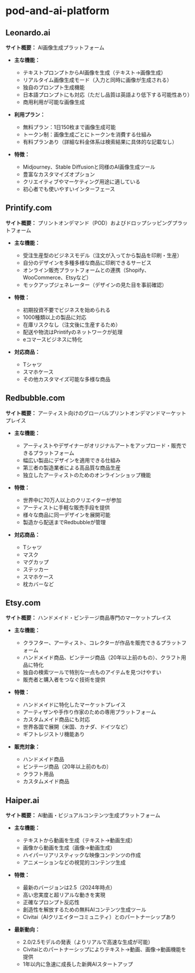 # pod-and-ai-platform

## Leonardo.ai

**サイト概要：** AI画像生成プラットフォーム

- **主な機能：**
  - テキストプロンプトからAI画像を生成（テキスト→画像生成）
  - リアルタイム画像生成モード（入力と同時に画像が生成される）
  - 独自のプロンプト生成機能
  - 日本語プロンプトにも対応（ただし品質は英語より低下する可能性あり）
  - 商用利用が可能な画像生成

- **利用プラン：**
  - 無料プラン：1日150枚まで画像生成可能
  - トークン制：画像生成ごとにトークンを消費する仕組み
  - 有料プランあり（詳細な料金体系は検索結果に具体的な記載なし）

- **特徴：**
  - Midjourney、Stable Diffusionと同様のAI画像生成ツール
  - 豊富なカスタマイズオプション
  - クリエイティブやマーケティング用途に適している
  - 初心者でも使いやすいインターフェース

## Printify.com

**サイト概要：** プリントオンデマンド（POD）およびドロップシッピングプラットフォーム

- **主な機能：**
  - 受注生産型のビジネスモデル（注文が入ってから製品を印刷・生産）
  - 自分のデザインを多種多様な商品に印刷できるサービス
  - オンライン販売プラットフォームとの連携（Shopify、WooCommerce、Etsyなど）
  - モックアップジェネレーター（デザインの見た目を事前確認）

- **特徴：**
  - 初期投資不要でビジネスを始められる
  - 1000種類以上の製品に対応
  - 在庫リスクなし（注文後に生産するため）
  - 配送や物流はPrintifyのネットワークが処理
  - eコマースビジネスに特化

- **対応商品：**
  - Tシャツ
  - スマホケース
  - その他カスタマイズ可能な多様な商品

## Redbubble.com

**サイト概要：** アーティスト向けのグローバルプリントオンデマンドマーケットプレイス

- **主な機能：**
  - アーティストやデザイナーがオリジナルアートをアップロード・販売できるプラットフォーム
  - 幅広い製品にデザインを適用できる仕組み
  - 第三者の製造業者による高品質な商品生産
  - 独立したアーティストのためのオンラインショップ機能

- **特徴：**
  - 世界中に70万人以上のクリエイターが参加
  - アーティストに手軽な販売手段を提供
  - 様々な商品に同一デザインを展開可能
  - 製造から配送までRedbubbleが管理

- **対応商品：**
  - Tシャツ
  - マスク
  - マグカップ
  - ステッカー
  - スマホケース
  - 枕カバーなど

## Etsy.com

**サイト概要：** ハンドメイド・ビンテージ商品専門のマーケットプレイス

- **主な機能：**
  - クラフター、アーティスト、コレクターが作品を販売できるプラットフォーム
  - ハンドメイド商品、ビンテージ商品（20年以上前のもの）、クラフト用品に特化
  - 独自の検索ツールで特別な一点ものアイテムを見つけやすい
  - 販売者と購入者をつなぐ技術を提供

- **特徴：**
  - ハンドメイドに特化したマーケットプレイス
  - アーティザンや手作り作家のための専用プラットフォーム
  - カスタムメイド商品にも対応
  - 世界各国で展開（米国、カナダ、ドイツなど）
  - ギフトレジストリ機能あり

- **販売対象：**
  - ハンドメイド商品
  - ビンテージ商品（20年以上前のもの）
  - クラフト用品
  - カスタムメイド商品

## Haiper.ai

**サイト概要：** AI動画・ビジュアルコンテンツ生成プラットフォーム

- **主な機能：**
  - テキストから動画を生成（テキスト→動画生成）
  - 画像から動画を生成（画像→動画生成）
  - ハイパーリアリスティックな映像コンテンツの作成
  - アニメーションなどの視覚的コンテンツ生成

- **特徴：**
  - 最新のバージョンは2.5（2024年時点）
  - 高い忠実度と超リアルな動きを実現
  - 正確なプロンプト反応性
  - 創造性を解放するための無料AIコンテンツ生成ツール
  - Civitai（AIクリエイターコミュニティ）とのパートナーシップあり

- **最新動向：**
  - 2.0/2.5モデルの発表（よりリアルで高速な生成が可能）
  - Civitaiとのパートナーシップによりテキスト→動画、画像→動画機能を提供
  - 1年以内に急速に成長した新興AIスタートアップ
